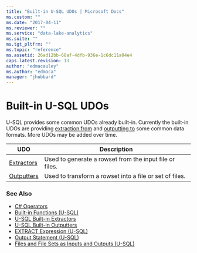 ```yaml
---
title: "Built-in U-SQL UDOs | Microsoft Docs"
ms.custom: ""
ms.date: "2017-04-11"
ms.reviewer: ""
ms.service: "data-lake-analytics"
ms.suite: ""
ms.tgt_pltfrm: ""
ms.topic: "reference"
ms.assetid: 26ad12bb-68af-4dfb-936e-1c6dc11a04e4
caps.latest.revision: 13
author: "edmacauley"
ms.author: "edmaca"
manager: "jhubbard"
---
```

# Built-in U-SQL UDOs
U-SQL provides some common UDOs already built-in. Currently the built-in UDOs are providing [extraction from](u-sql-built-in-extractors.md) and [outputting to](u-sql-built-in-outputters.md) some common data formats. More UDOs may be added over time.  

|UDO  |Description|
|----|--|
|[Extractors](u-sql-built-in-extractors.md)|Used to generate a rowset from the input file or files.|
|[Outputters](u-sql-built-in-outputters.md) |Used to transform a rowset into a file or set of files.|
  
### See Also 
* [C# Operators](https://msdn.microsoft.com/library/6a71f45d.aspx)   
* [Built-in Functions (U-SQL)](built-in-functions-u-sql.md)  
* [U-SQL Built-in Extractors](u-sql-built-in-extractors.md)  
* [U-SQL Built-in Outputters](u-sql-built-in-outputters.md)  
* [EXTRACT Expression (U-SQL)](extract-expression-u-sql.md)
* [Output Statement (U-SQL)](output-statement-u-sql.md)
* [Files and File Sets as Inputs and Outputs (U-SQL)](files-and-file-sets-as-inputs-and-outputs-u-sql.md)




